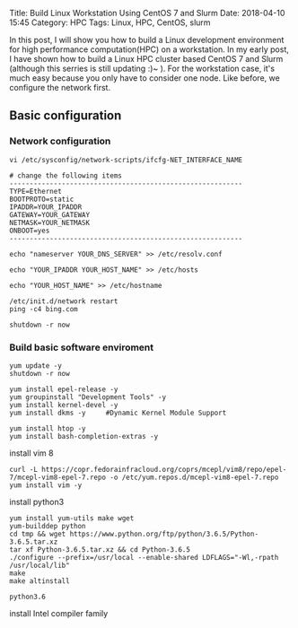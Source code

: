 Title: Build Linux Workstation Using CentOS 7 and Slurm
Date: 2018-04-10 15:45
Category: HPC
Tags: Linux, HPC, CentOS, slurm

In this post, I will show you how to build a Linux development environment for high performance computation(HPC) on a workstation. In my early post, I have shown how to build a Linux HPC cluster based CentOS 7 and Slurm (although this serries is still updating :)~ ). For the workstation case, it's much easy because you only have to consider one node. Like before, we configure the network first.

## Basic configuration
### Network configuration
```
vi /etc/sysconfig/network-scripts/ifcfg-NET_INTERFACE_NAME

# change the following items
----------------------------------------------------------
TYPE=Ethernet
BOOTPROTO=static
IPADDR=YOUR_IPADDR
GATEWAY=YOUR_GATEWAY
NETMASK=YOUR_NETMASK
ONBOOT=yes
----------------------------------------------------------
```

```
echo "nameserver YOUR_DNS_SERVER" >> /etc/resolv.conf

echo "YOUR_IPADDR YOUR_HOST_NAME" >> /etc/hosts

echo "YOUR_HOST_NAME" >> /etc/hostname
```

```
/etc/init.d/network restart
ping -c4 bing.com
```

```
shutdown -r now
```

### Build basic software enviroment
```
yum update -y
shutdown -r now
```

```
yum install epel-release -y
yum groupinstall "Development Tools" -y
yum install kernel-devel -y
yum install dkms -y     #Dynamic Kernel Module Support
```

```
yum install htop -y
yum install bash-completion-extras -y
```

install vim 8
```
curl -L https://copr.fedorainfracloud.org/coprs/mcepl/vim8/repo/epel-7/mcepl-vim8-epel-7.repo -o /etc/yum.repos.d/mcepl-vim8-epel-7.repo
yum install vim -y
```

install python3
```
yum install yum-utils make wget
yum-builddep python
cd tmp && wget https://www.python.org/ftp/python/3.6.5/Python-3.6.5.tar.xz
tar xf Python-3.6.5.tar.xz && cd Python-3.6.5
./configure --prefix=/usr/local --enable-shared LDFLAGS="-Wl,-rpath /usr/local/lib"
make
make altinstall

python3.6
```

install Intel compiler family
